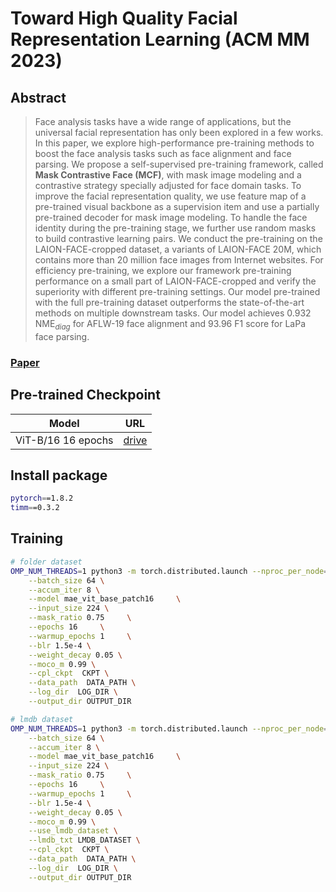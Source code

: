 # Toward High Quality Facial Representation Learning (ACM MM 2023)


## Abstract
> Face analysis tasks have a wide range of applications, but the universal facial representation has only been explored in a few works. In this paper, we explore high-performance pre-training methods to boost the face analysis tasks such as face alignment and face parsing. We propose a self-supervised pre-training framework, called **Mask Contrastive Face (MCF)**, with mask image modeling and a contrastive strategy specially adjusted for face domain tasks. To improve the facial representation quality, we use feature map of a pre-trained visual backbone as a supervision item and use a partially pre-trained decoder for mask image modeling. To handle the face identity during the pre-training stage, we further use random masks to build contrastive learning pairs. We conduct the pre-training on the LAION-FACE-cropped dataset, a variants of LAION-FACE 20M, which contains more than 20 million face images from Internet websites. For efficiency pre-training, we explore our framework pre-training performance on a small part of LAION-FACE-cropped and verify the superiority with different pre-training settings. Our model pre-trained with the full pre-training dataset outperforms the state-of-the-art methods on multiple downstream tasks. Our model achieves 0.932 NME$_{diag}$ for AFLW-19 face alignment and 93.96 F1 score for LaPa face parsing.


### [Paper](https://arxiv.org/abs/2309.03504)

## Pre-trained Checkpoint

| Model | URL |
| - | - |
| ViT-B/16 16 epochs| [drive](https://drive.google.com/file/d/1hZqMKUfc2J6zGMDLPB4m32fIzi0TSecU/view?usp=sharing) |

## Install package

``` bash
pytorch==1.8.2
timm==0.3.2
```

## Training

``` bash
# folder dataset
OMP_NUM_THREADS=1 python3 -m torch.distributed.launch --nproc_per_node=8 main_pretrain.py \
    --batch_size 64 \
    --accum_iter 8 \
    --model mae_vit_base_patch16     \
    --input_size 224 \
    --mask_ratio 0.75     \
    --epochs 16     \
    --warmup_epochs 1     \
    --blr 1.5e-4 \
    --weight_decay 0.05 \
    --moco_m 0.99 \
    --cpl_ckpt  CKPT \
    --data_path  DATA_PATH \
    --log_dir  LOG_DIR \
    --output_dir OUTPUT_DIR
```

```bash
# lmdb dataset
OMP_NUM_THREADS=1 python3 -m torch.distributed.launch --nproc_per_node=8 main_pretrain.py \
    --batch_size 64 \
    --accum_iter 8 \
    --model mae_vit_base_patch16     \
    --input_size 224 \
    --mask_ratio 0.75     \
    --epochs 16     \
    --warmup_epochs 1     \
    --blr 1.5e-4 \
    --weight_decay 0.05 \
    --moco_m 0.99 \
    --use_lmdb_dataset \
    --lmdb_txt LMDB_DATASET \
    --cpl_ckpt  CKPT \
    --data_path  DATA_PATH \
    --log_dir  LOG_DIR \
    --output_dir OUTPUT_DIR
```

